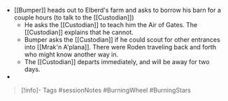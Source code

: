 - [[Bumper]] heads out to Elberd's farm and asks to borrow his barn for a couple hours (to talk to the [[Custodian]])
	- He asks the [[Custodian]] to teach him the Air of Gates.  The [[Custodian]] explains that he cannot.
	- Bumper asks the [[Custodian]] if he could scout for other entrances into [[Mrak'n A'plana]].  There were Roden traveling back and forth who might know another way in.
	- The [[Custodian]] departs immediately, and will be away for two days.
- 
> [!info]- Tags
> #sessionNotes #BurningWheel #BurningStars